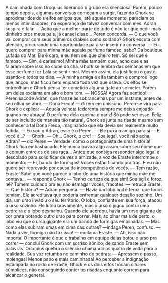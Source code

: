 A caminhada com Orcquius liderando o grupo era silenciosa. Porém, pouco tempo depois, algumas conversas começam a surgir, fazendo Ghork se aproximar dos dois elfos amigos que, até aquele momento, pareciam os menos intimidadores, na esperança de talvez conversar com eles.
Adran suspira e fala:
— Acho que a melhor parte de tudo é não ter que pedir mais dinheiro pros meus pais, já cansei disso…
Peren concorda.
— O que você vai comprar com seus primeiros drakeis como soldado? 
Ghork escuta com atenção, procurando uma oportunidade para se inserir na conversa.
— Eu quero comprar para minha mãe aquele perfume famoso, sabe? Da boutique Lufada do Mar. Ele é caro, e eu nem sei que cheiro tem. Só sei que é famoso.
— Sim, é caríssimo! Minha mãe também quer, acho que elas falaram sobre isso no clube do chá. 
Ghork se lembra das semanas em que esse perfume fez Lala se sentir mal. Mesmo assim, ela justificou o gasto, usando-o todos os dias.
— A minha amiga é elfa também e comprou logo que lançou, mas ficou bem enjoada toda vez que usava.
Os elfos se entreolham e Ghork pensa ter cometido alguma gafe ao se meter. Porém um deles exclama em alto e bom tom. 
— NOSSA! Agora faz sentido! — Peren sacode Adran, que franze as sobrancelhas por um instante, antes de seu olhar se abrir.
— Dona Freda! — dizem em uníssono. 
Peren se vira para Ghork e explica: 
— Aquela velhota fedorenta sempre me deixa enjoado quando me abraça! O perfume dela queima o nariz! Só pode ser esse.
Feliz de ser incluído de maneira tão natural, Ghork se junta na risada mesmo sem conhecer a tal Dona Freda, imaginando que ela devia ser realmente muito fedida. 
— Eu sou o Adran, esse é o Peren. — Ele puxa o amigo para si — E você é…? 
— Ghork.
— Oh… Ghork, o orc!
— Soa legal, você não acha, Adran? — diz Peren
— Verdade, como o protagonista de uma história! 
Ghork fica embasbacado. Ele nunca ouvira algo assim sobre seu nome que é comum entre os de sua raça... Antes que consiga responder algo legal e descolado para solidificar de vez a amizade, a voz de Eraste interrompe o momento:
— Ei, bando de formigas! Vocês estão ficando pra trás. E eu não quero ser reprovado por causa da incompetência de vocês.
— Tem razão, Eraste! Sabe que você parece o lobo de uma história que minha mãe me contava... — responde Ghork
— Tenho certeza de que sim! Sou ágil e feroz, né? Tomem cuidado pra eu não esmagar vocês, fracotes! — retruca Eraste.
— Que história? — Adran pergunta.
— Havia um lobo ágil e feroz, que todos temiam. Ele acreditava que poderia enfrentar qualquer desafio sozinho. Um dia, um urso invadiu o seu território. O lobo, confiante em sua força, atacou o urso sozinho. Ele lutou bravamente, mas o urso o jogou contra uma pedreira e o lobo desmaiou. Quando ele acordou, havia um urso gigante de cor preta botando outro urso para correr. Mas, ao olhar mais de perto, o lobo viu que o urso gigante era um bando de formigas empilhadas.
— Mas como elas subiram umas em cima das outras? —indaga Peren, confuso.
— Nada a ver, formiga não faz isso! — exclama Eraste.
— Ah, isso não importa! O importante é que o trabalho em equipe delas botou o urso pra correr — conclui Ghork com um sorriso irônico, deixando Eraste sem palavras.
Orcquius quebra o silêncio chamando os quatro de volta para a realidade. Sua voz retumba no caminho de pedras:
— Apressem o passo, molengas! Menos papo e mais caminhada! 
Ao perceber a indignação estampada no rosto de Eraste, Ghork e os dois elfos trocam olhares cúmplices, não conseguindo conter as risadas enquanto correm para alcançar o general.
